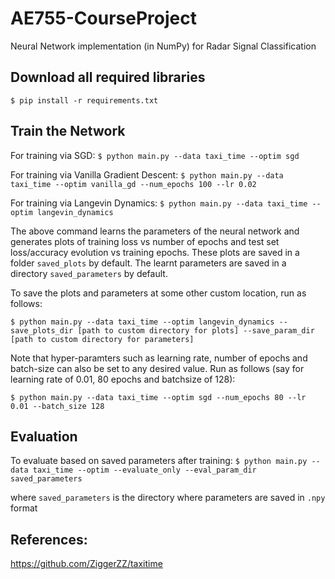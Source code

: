 # AE755-CourseProject
Neural Network implementation (in NumPy) for Radar Signal Classification

## Download all required libraries

`$ pip install -r requirements.txt`

## Train the Network

For training via SGD: 
`$ python main.py --data taxi_time --optim sgd`

For training via Vanilla Gradient Descent: 
`$ python main.py --data taxi_time --optim vanilla_gd --num_epochs 100 --lr 0.02`

For training via Langevin Dynamics: 
`$ python main.py --data taxi_time --optim langevin_dynamics`

The above command learns the parameters of the neural network and generates plots of training loss vs number of epochs and test set loss/accuracy evolution vs training epochs. These plots are saved in a folder `saved_plots` by default. The learnt parameters are saved in a directory `saved_parameters` by default. 

To save the plots and parameters at some other custom location, run as follows:

`$ python main.py --data taxi_time --optim langevin_dynamics --save_plots_dir [path to custom directory for plots] --save_param_dir [path to custom directory for parameters]`

Note that hyper-paramters such as learning rate, number of epochs and batch-size can also be set to any desired value. Run as follows (say for learning rate of 0.01, 80 epochs and batchsize of 128):

`$ python main.py --data taxi_time --optim sgd --num_epochs 80 --lr 0.01 --batch_size 128`

## Evaluation

To evaluate based on saved parameters after training: 
`$ python main.py --data taxi_time --optim --evaluate_only --eval_param_dir saved_parameters`

where `saved_parameters` is the directory where parameters are saved in `.npy` format

## References:

https://github.com/ZiggerZZ/taxitime
